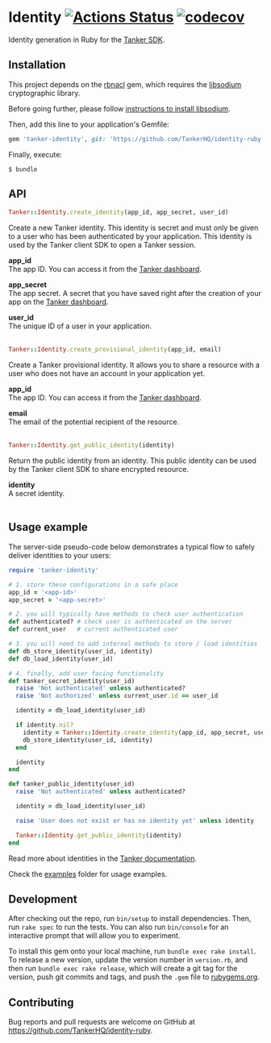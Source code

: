 # Identity [![Actions Status](https://github.com/TankerHQ/identity-ruby/workflows/Tests/badge.svg)](https://github.com/TankerHQ/identity-ruby/actions) [![codecov](https://codecov.io/gh/TankerHQ/identity-ruby/branch/master/graph/badge.svg)](https://codecov.io/gh/TankerHQ/identity-ruby)

Identity generation in Ruby for the [Tanker SDK](https://tanker.io/docs/latest).

## Installation

This project depends on the [rbnacl](https://github.com/crypto-rb/rbnacl) gem, which requires the [libsodium](https://download.libsodium.org/doc/) cryptographic library.

Before going further, please follow [instructions to install libsodium](https://github.com/crypto-rb/rbnacl/wiki/Installing-libsodium).

Then, add this line to your application's Gemfile:

```ruby
gem 'tanker-identity', git: 'https://github.com/TankerHQ/identity-ruby' #, tag: 'vX.Y.Z'
```

Finally, execute:

    $ bundle

## API

```ruby
Tanker::Identity.create_identity(app_id, app_secret, user_id)
```
Create a new Tanker identity. This identity is secret and must only be given to a user who has been authenticated by your application. This identity is used by the Tanker client SDK to open a Tanker session.

**app_id**<br>
The app ID. You can access it from the [Tanker dashboard](https://dashboard.tanker.io).

**app_secret**<br>
The app secret. A secret that you have saved right after the creation of your app on the [Tanker dashboard](https://dashboard.tanker.io).

**user_id**<br>
The unique ID of a user in your application.
<br><br>

```ruby
Tanker::Identity.create_provisional_identity(app_id, email)
```
Create a Tanker provisional identity. It allows you to share a resource with a user who does not have an account in your application yet.

**app_id**<br>
The app ID. You can access it from the [Tanker dashboard](https://dashboard.tanker.io).

**email**<br>
The email of the potential recipient of the resource.
<br><br>

```ruby
Tanker::Identity.get_public_identity(identity)
```
Return the public identity from an identity. This public identity can be used by the Tanker client SDK to share encrypted resource.

**identity**<br>
A secret identity.
<br><br>

## Usage example

The server-side pseudo-code below demonstrates a typical flow to safely deliver identities to your users:

```ruby
require 'tanker-identity'

# 1. store these configurations in a safe place
app_id = '<app-id>'
app_secret = '<app-secret>'

# 2. you will typically have methods to check user authentication
def authenticated? # check user is authenticated on the server
def current_user   # current authenticated user

# 3. you will need to add internal methods to store / load identities
def db_store_identity(user_id, identity)
def db_load_identity(user_id)

# 4. finally, add user facing functionality
def tanker_secret_identity(user_id)
  raise 'Not authenticated' unless authenticated?
  raise 'Not authorized' unless current_user.id == user_id

  identity = db_load_identity(user_id)

  if identity.nil?
    identity = Tanker::Identity.create_identity(app_id, app_secret, user_id)
    db_store_identity(user_id, identity)
  end

  identity
end

def tanker_public_identity(user_id)
  raise 'Not authenticated' unless authenticated?

  identity = db_load_identity(user_id)

  raise 'User does not exist or has no identity yet' unless identity

  Tanker::Identity.get_public_identity(identity)
end
```

Read more about identities in the [Tanker documentation](https://docs.tanker.io/latest/).

Check the [examples](https://github.com/TankerHQ/identity-ruby/tree/master/examples/) folder for usage examples.

## Development

After checking out the repo, run `bin/setup` to install dependencies. Then, run `rake spec` to run the tests. You can also run `bin/console` for an interactive prompt that will allow you to experiment.

To install this gem onto your local machine, run `bundle exec rake install`. To release a new version, update the version number in `version.rb`, and then run `bundle exec rake release`, which will create a git tag for the version, push git commits and tags, and push the `.gem` file to [rubygems.org](https://rubygems.org).

## Contributing

Bug reports and pull requests are welcome on GitHub at https://github.com/TankerHQ/identity-ruby.

[build-badge]: https://travis-ci.org/TankerHQ/identity-ruby.svg?branch=master
[build]: https://travis-ci.org/TankerHQ/identity-ruby
